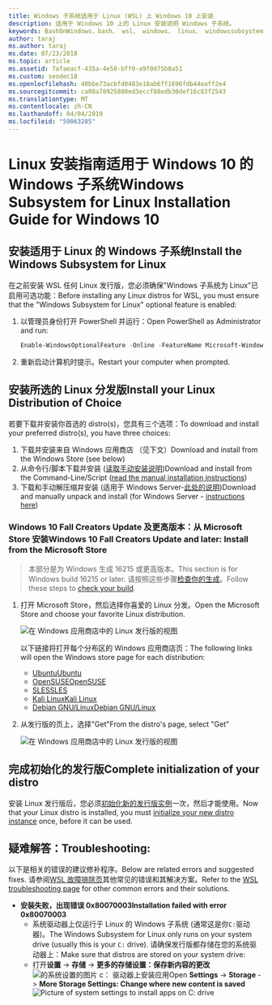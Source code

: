 ```yaml
---
title: Windows 子系统适用于 Linux (WSL) 上 Windows 10 上安装
description: 适用于 Windows 10 上的 Linux 安装说明 Windows 子系统。
keywords: BashOnWindows，bash、 wsl、 windows、 linux、 windowssubsystem、 ubuntu、 debian、 suse、 windows 10 的 windows 子系统安装
author: taraj
ms.author: taraj
ms.date: 07/23/2018
ms.topic: article
ms.assetid: 7afaeacf-435a-4e58-bff0-a9f0d75b8a51
ms.custom: seodec18
ms.openlocfilehash: 40bbe73acbfd0483e18ab6ff1696fdb44eaff2e4
ms.sourcegitcommit: ca08a78925880ed3eccf88edb30def16c83f2543
ms.translationtype: MT
ms.contentlocale: zh-CN
ms.lasthandoff: 04/04/2019
ms.locfileid: "59063285"
---
```

# <a name="windows-subsystem-for-linux-installation-guide-for-windows-10"></a><span data-ttu-id="25756-104">Linux 安装指南适用于 Windows 10 的 Windows 子系统</span><span class="sxs-lookup"><span data-stu-id="25756-104">Windows Subsystem for Linux Installation Guide for Windows 10</span></span>

## <a name="install-the-windows-subsystem-for-linux"></a><span data-ttu-id="25756-105">安装适用于 Linux 的 Windows 子系统</span><span class="sxs-lookup"><span data-stu-id="25756-105">Install the Windows Subsystem for Linux</span></span>

<span data-ttu-id="25756-106">在之前安装 WSL 任何 Linux 发行版，您必须确保"Windows 子系统为 Linux"已启用可选功能：</span><span class="sxs-lookup"><span data-stu-id="25756-106">Before installing any Linux distros for WSL, you must ensure that the "Windows Subsystem for Linux" optional feature is enabled:</span></span>

1. <span data-ttu-id="25756-107">以管理员身份打开 PowerShell 并运行：</span><span class="sxs-lookup"><span data-stu-id="25756-107">Open PowerShell as Administrator and run:</span></span>
    ```powershell
    Enable-WindowsOptionalFeature -Online -FeatureName Microsoft-Windows-Subsystem-Linux
    ```

2. <span data-ttu-id="25756-108">重新启动计算机时提示。</span><span class="sxs-lookup"><span data-stu-id="25756-108">Restart your computer when prompted.</span></span>

## <a name="install-your-linux-distribution-of-choice"></a><span data-ttu-id="25756-109">安装所选的 Linux 分发版</span><span class="sxs-lookup"><span data-stu-id="25756-109">Install your Linux Distribution of Choice</span></span>
<span data-ttu-id="25756-110">若要下载并安装你首选的 distro(s)，您具有三个选项：</span><span class="sxs-lookup"><span data-stu-id="25756-110">To download and install your preferred distro(s), you have three choices:</span></span>
1. <span data-ttu-id="25756-111">下载并安装来自 Windows 应用商店 （见下文）</span><span class="sxs-lookup"><span data-stu-id="25756-111">Download and install from the Windows Store (see below)</span></span>
1. <span data-ttu-id="25756-112">从命令行/脚本下载并安装 ([读取手动安装说明](install-manual.md))</span><span class="sxs-lookup"><span data-stu-id="25756-112">Download and install from the Command-Line/Script ([read the manual installation instructions](install-manual.md))</span></span>
1. <span data-ttu-id="25756-113">下载和手动解压缩并安装 (适用于 Windows Server-[此处的说明](install-on-server.md))</span><span class="sxs-lookup"><span data-stu-id="25756-113">Download and manually unpack and install (for Windows Server - [instructions here](install-on-server.md))</span></span>

### <a name="windows-10-fall-creators-update-and-later-install-from-the-microsoft-store"></a><span data-ttu-id="25756-114">Windows 10 Fall Creators Update 及更高版本：从 Microsoft Store 安装</span><span class="sxs-lookup"><span data-stu-id="25756-114">Windows 10 Fall Creators Update and later: Install from the Microsoft Store</span></span>

> <span data-ttu-id="25756-115">本部分是为 Windows 生成 16215 或更高版本。</span><span class="sxs-lookup"><span data-stu-id="25756-115">This section is for Windows build 16215 or later.</span></span>  <span data-ttu-id="25756-116">请按照这些步骤[检查你的生成](troubleshooting.md#check-your-build-number)。</span><span class="sxs-lookup"><span data-stu-id="25756-116">Follow these steps to [check your build](troubleshooting.md#check-your-build-number).</span></span> 

1. <span data-ttu-id="25756-117">打开 Microsoft Store，然后选择你喜爱的 Linux 分发。</span><span class="sxs-lookup"><span data-stu-id="25756-117">Open the Microsoft Store and choose your favorite Linux distribution.</span></span>

    ![在 Windows 应用商店中的 Linux 发行版的视图](media/store.png)

    <span data-ttu-id="25756-119">以下链接将打开每个分布区的 Windows 应用商店页：</span><span class="sxs-lookup"><span data-stu-id="25756-119">The following links will open the Windows store page for each distribution:</span></span>

    * [<span data-ttu-id="25756-120">Ubuntu</span><span class="sxs-lookup"><span data-stu-id="25756-120">Ubuntu</span></span>](https://www.microsoft.com/store/p/ubuntu/9nblggh4msv6)
    * [<span data-ttu-id="25756-121">OpenSUSE</span><span class="sxs-lookup"><span data-stu-id="25756-121">OpenSUSE</span></span>](https://www.microsoft.com/store/apps/9njvjts82tjx)
    * [<span data-ttu-id="25756-122">SLES</span><span class="sxs-lookup"><span data-stu-id="25756-122">SLES</span></span>](https://www.microsoft.com/store/apps/9p32mwbh6cns)
    * [<span data-ttu-id="25756-123">Kali Linux</span><span class="sxs-lookup"><span data-stu-id="25756-123">Kali Linux</span></span>](https://www.microsoft.com/store/apps/9PKR34TNCV07)
    * [<span data-ttu-id="25756-124">Debian GNU/Linux</span><span class="sxs-lookup"><span data-stu-id="25756-124">Debian GNU/Linux</span></span>](https://www.microsoft.com/store/apps/9MSVKQC78PK6)

1. <span data-ttu-id="25756-125">从发行版的页上，选择"Get"</span><span class="sxs-lookup"><span data-stu-id="25756-125">From the distro's page, select "Get"</span></span>

    ![在 Windows 应用商店中的 Linux 发行版的视图](media/UbuntuStore.png)

## <a name="complete-initialization-of-your-distro"></a><span data-ttu-id="25756-127">完成初始化的发行版</span><span class="sxs-lookup"><span data-stu-id="25756-127">Complete initialization of your distro</span></span>
<span data-ttu-id="25756-128">安装 Linux 发行版后，您必须[初始化新的发行版实例](initialize-distro.md)一次，然后才能使用。</span><span class="sxs-lookup"><span data-stu-id="25756-128">Now that your Linux distro is installed, you must [initialize your new distro instance](initialize-distro.md) once, before it can be used.</span></span>

## <a name="troubleshooting"></a><span data-ttu-id="25756-129">疑难解答：</span><span class="sxs-lookup"><span data-stu-id="25756-129">Troubleshooting:</span></span> 

<span data-ttu-id="25756-130">以下是相关的错误的建议修补程序。</span><span class="sxs-lookup"><span data-stu-id="25756-130">Below are related errors and suggested fixes.</span></span> <span data-ttu-id="25756-131">请参阅[WSL 故障排除页](troubleshooting.md)其他常见的错误和其解决方案。</span><span class="sxs-lookup"><span data-stu-id="25756-131">Refer to the [WSL troubleshooting page](troubleshooting.md) for other common errors and their solutions.</span></span>

* **<span data-ttu-id="25756-132">安装失败，出现错误 0x80070003</span><span class="sxs-lookup"><span data-stu-id="25756-132">Installation failed with error 0x80070003</span></span>**
    * <span data-ttu-id="25756-133">系统驱动器上仅运行于 Linux 的 Windows 子系统 (通常这是你`C:`驱动器)。</span><span class="sxs-lookup"><span data-stu-id="25756-133">The Windows Subsystem for Linux only runs on your system drive (usually this is your `C:` drive).</span></span> <span data-ttu-id="25756-134">请确保发行版都存储在您的系统驱动器上：</span><span class="sxs-lookup"><span data-stu-id="25756-134">Make sure that distros are stored on your system drive:</span></span>  
    * <span data-ttu-id="25756-135">打开**设置** -> **存储** -> **更多的存储设置：保存新内容的更改**
    ![的系统设置的图片 c： 驱动器上安装应用](media/AppStorage.png)</span><span class="sxs-lookup"><span data-stu-id="25756-135">Open **Settings** -> **Storage** -> **More Storage Settings: Change where new content is saved**
![Picture of system settings to install apps on C: drive](media/AppStorage.png)</span></span>

